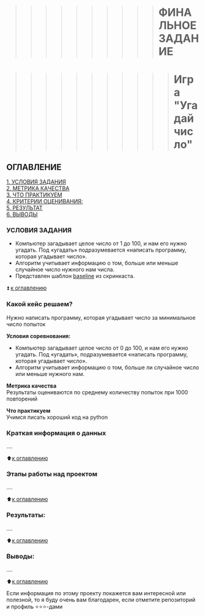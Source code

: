>>>>>>>>>># ФИНАЛЬНОЕ ЗАДАНИЕ

>>>>>>>>>>># Игра "Угадай число"



## ОГЛАВЛЕНИЕ  
[1. УСЛОВИЯ ЗАДАНИЯ](#УСЛОВИЯ-ЗАДАНИЯ)  
[2. МЕТРИКА КАЧЕСТВА](https://github.com/31napoleon31/FinProj/tree/main/README.md#Какой-кейс-решаем)  
[3. ЧТО ПРАКТИКУЕМ](https://github.com/31napoleon31/FinProj/tree/main/README.md#Краткая-информация-о-данных)  
[4. КРИТЕРИИ ОЦЕНИВАНИЯ:](https://github.com/31napoleon31/FinProj/tree/main/README.md#Этапы-работы-над-проектом)  
[5. РЕЗУЛЬТАТ](https://github.com/31napoleon31/FinProj/tree/main/README.md#Результат)    
[6. ВЫВОДЫ](https://github.com/31napoleon31/FinProj/tree/main/README.md#Выводы) 

### УСЛОВИЯ ЗАДАНИЯ    
* Компьютер загадывает целое число от 1 до 100, и нам его нужно угадать. Под «угадать» подразумевается «написать программу, которая угадывает число».
* Алгоритм учитывает информацию о том, больше или меньше случайное число нужного нам числа.
* Представлен шаблон [baseline](https://colab.research.google.com/drive/1k2WZD8PWWOYFHrpAJoB2eZw06ID7KnFA) из скринкаста.


:arrow_double_up: [к оглавлению](##ОГЛАВЛЕНИЕ)


### Какой кейс решаем?    
Нужно написать программу, которая угадывает число за минимальное число попыток

**Условия соревнования:**  
- Компьютер загадывает целое число от 0 до 100, и нам его нужно угадать. Под «угадать», подразумевается «написать программу, которая угадывает число».
- Алгоритм учитывает информацию о том, больше ли случайное число или меньше нужного нам.

**Метрика качества**     
Результаты оцениваются по среднему количеству попыток при 1000 повторений

**Что практикуем**     
Учимся писать хороший код на python


### Краткая информация о данных
....
  
:arrow_up:[к оглавлению](.README.md#Оглавление)


### Этапы работы над проектом  
....

:arrow_up:[к оглавлению](.README.md#Оглавление)


### Результаты:  
....

:arrow_up:[к оглавлению](.README.md#Оглавление)


### Выводы:  
....

:arrow_up:[к оглавлению](#Оглавление)


Если информация по этому проекту покажется вам интересной или полезной, то я буду очень вам благодарен, если отметите репозиторий и профиль ⭐️⭐️⭐️-дами
